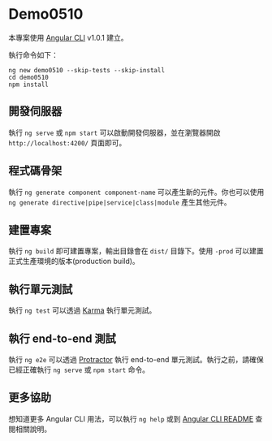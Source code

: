 # Demo0510

本專案使用 [Angular CLI](https://github.com/angular/angular-cli) v1.0.1 建立。

執行命令如下：

```
ng new demo0510 --skip-tests --skip-install
cd demo0510
npm install
```

## 開發伺服器

執行 `ng serve` 或 `npm start` 可以啟動開發伺服器，並在瀏覽器開啟 `http://localhost:4200/` 頁面即可。

## 程式碼骨架

執行 `ng generate component component-name` 可以產生新的元件。你也可以使用 `ng generate directive|pipe|service|class|module` 產生其他元件。

## 建置專案

執行 `ng build` 即可建置專案，輸出目錄會在 `dist/` 目錄下。使用 `-prod` 可以建置正式生產環境的版本(production build)。

## 執行單元測試

執行 `ng test` 可以透過 [Karma](https://karma-runner.github.io) 執行單元測試。

## 執行 end-to-end 測試

執行 `ng e2e` 可以透過 [Protractor](http://www.protractortest.org/) 執行 end-to-end 單元測試。執行之前，請確保已經正確執行 `ng serve` 或 `npm start` 命令。

## 更多協助

想知道更多 Angular CLI 用法，可以執行 `ng help` 或到 [Angular CLI README](https://github.com/angular/angular-cli/blob/master/README.md) 查閱相關說明。
